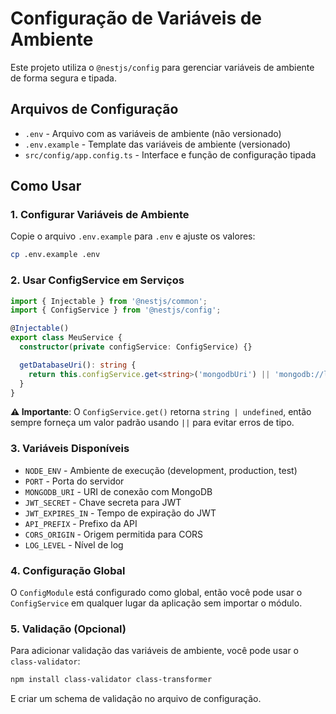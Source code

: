 # Configuração de Variáveis de Ambiente

Este projeto utiliza o `@nestjs/config` para gerenciar variáveis de ambiente de forma segura e tipada.

## Arquivos de Configuração

- `.env` - Arquivo com as variáveis de ambiente (não versionado)
- `.env.example` - Template das variáveis de ambiente (versionado)
- `src/config/app.config.ts` - Interface e função de configuração tipada

## Como Usar

### 1. Configurar Variáveis de Ambiente

Copie o arquivo `.env.example` para `.env` e ajuste os valores:

```bash
cp .env.example .env
```

### 2. Usar ConfigService em Serviços

```typescript
import { Injectable } from '@nestjs/common';
import { ConfigService } from '@nestjs/config';

@Injectable()
export class MeuService {
  constructor(private configService: ConfigService) {}

  getDatabaseUri(): string {
    return this.configService.get<string>('mongodbUri') || 'mongodb://localhost:27017/stock-management';
  }
}
```

**⚠️ Importante**: O `ConfigService.get()` retorna `string | undefined`, então sempre forneça um valor padrão usando `||` para evitar erros de tipo.

### 3. Variáveis Disponíveis

- `NODE_ENV` - Ambiente de execução (development, production, test)
- `PORT` - Porta do servidor
- `MONGODB_URI` - URI de conexão com MongoDB
- `JWT_SECRET` - Chave secreta para JWT
- `JWT_EXPIRES_IN` - Tempo de expiração do JWT
- `API_PREFIX` - Prefixo da API
- `CORS_ORIGIN` - Origem permitida para CORS
- `LOG_LEVEL` - Nível de log

### 4. Configuração Global

O `ConfigModule` está configurado como global, então você pode usar o `ConfigService` em qualquer lugar da aplicação sem importar o módulo.

### 5. Validação (Opcional)

Para adicionar validação das variáveis de ambiente, você pode usar o `class-validator`:

```bash
npm install class-validator class-transformer
```

E criar um schema de validação no arquivo de configuração.
